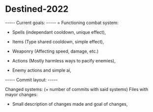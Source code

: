 # Destined-2022

----- Current goals: -----
 = Functioning combat system:
   - Spells (independant cooldown, unique effect),
   - Items (Type shared cooldown, simple effect),
   - Weaponry (Affecting speed, damage, etc.)
   - Actions (Mostly harmless ways to pacify enemies),
   
   - Enemy actions and simple ai,



----- Commit layout: -----

Changed systems:    (+ number of commits with said systems)
Files with mayor changes:

 - Small description of changes made and goal of changes,
 
